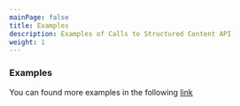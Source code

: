 ```yaml
---
mainPage: false
title: Examples
description: Examples of Calls to Structured Content API
weight: 1
---
```


### Examples

You can found more examples in the following [link](/docs/general/examples.html)